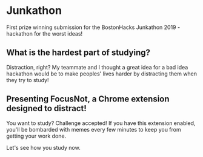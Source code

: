 # Junkathon

First prize winning submission for the BostonHacks Junkathon 2019 - hackathon for the worst ideas!

## What is the hardest part of studying?
Distraction, right?
My teammate and I thought a great idea for a bad idea hackathon would be to make peoples' lives harder by distracting them when they try to study!

## Presenting FocusNot, a Chrome extension designed to distract!

You want to study? Challenge accepted! If you have this extension enabled, you'll be bombarded with memes every few minutes to keep you from getting your work done.

Let's see how you study now.
